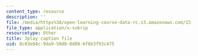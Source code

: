 ```yaml
---
content_type: resource
description: ''
file: /media/https%3A/open-learning-course-data-rc.s3.amazonaws.com/15-071-the-analytics-edge-spring-2017/8c03e94c9da950d08d896f6b3f93c475_DCcPG4aS5I0.vtt
file_type: application/x-subrip
resourcetype: Other
title: 3play caption file
uid: 8c03e94c-9da9-50d0-8d89-6f6b3f93c475
---
```

